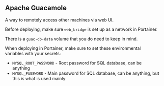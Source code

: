 ## Apache Guacamole
A way to remotely access other machines via web UI.

Before deploying, make sure `web_bridge` is set up as a network in Portainer.

There is a `guac-db-data` volume that you do need to keep in mind.

When deploying in Portainer, make sure to set these environmental variables with your secrets:
- `MYSQL_ROOT_PASSWORD` - Root password for SQL database, can be anything
- `MYSQL_PASSWORD` - Main password for SQL database, can be anything, but this is what is used mainly